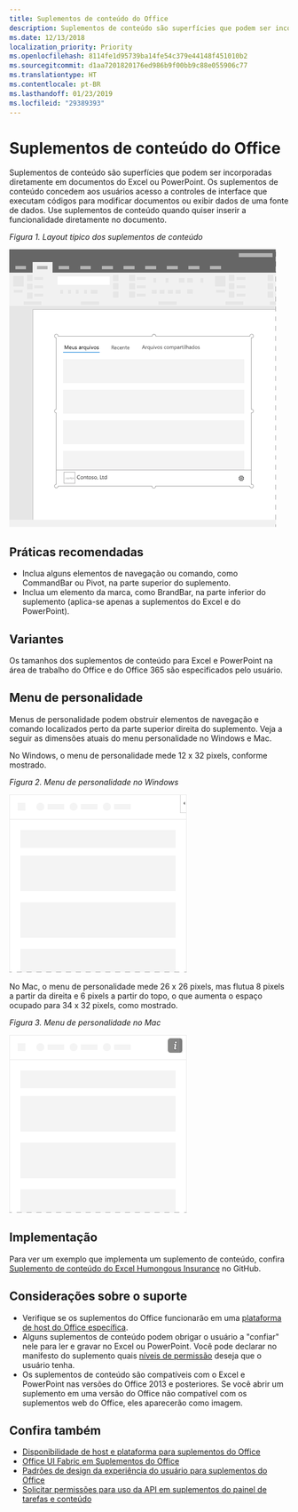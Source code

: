 ```yaml
---
title: Suplementos de conteúdo do Office
description: Suplementos de conteúdo são superfícies que podem ser incorporadas diretamente em documentos do Excel ou do PowerPoint que concedem aos usuários acesso a controles de interface que executam códigos para modificar documentos ou exibir dados de uma fonte de dados.
ms.date: 12/13/2018
localization_priority: Priority
ms.openlocfilehash: 8114fe1d95739ba14fe54c379e44148f451010b2
ms.sourcegitcommit: d1aa7201820176ed986b9f00bb9c88e055906c77
ms.translationtype: HT
ms.contentlocale: pt-BR
ms.lasthandoff: 01/23/2019
ms.locfileid: "29389393"
---
```

# <a name="content-office-add-ins"></a>Suplementos de conteúdo do Office

Suplementos de conteúdo são superfícies que podem ser incorporadas diretamente em documentos do Excel ou PowerPoint. Os suplementos de conteúdo concedem aos usuários acesso a controles de interface que executam códigos para modificar documentos ou exibir dados de uma fonte de dados. Use suplementos de conteúdo quando quiser inserir a funcionalidade diretamente no documento.  

*Figura 1. Layout típico dos suplementos de conteúdo*

![Imagem de exemplo exibindo um layout típico de suplementos de conteúdo.](../images/overview-with-app-content.png)

## <a name="best-practices"></a>Práticas recomendadas

- Inclua alguns elementos de navegação ou comando, como CommandBar ou Pivot, na parte superior do suplemento.
- Inclua um elemento da marca, como BrandBar, na parte inferior do suplemento (aplica-se apenas a suplementos do Excel e do PowerPoint).

## <a name="variants"></a>Variantes

Os tamanhos dos suplementos de conteúdo para Excel e PowerPoint na área de trabalho do Office e do Office 365 são especificados pelo usuário.

## <a name="personality-menu"></a>Menu de personalidade

Menus de personalidade podem obstruir elementos de navegação e comando localizados perto da parte superior direita do suplemento. Veja a seguir as dimensões atuais do menu personalidade no Windows e Mac.

No Windows, o menu de personalidade mede 12 x 32 pixels, conforme mostrado.

*Figura 2. Menu de personalidade no Windows* 

![Imagem mostrando o menu do personalidade na área de trabalho do Windows](../images/personality-menu-win.png)


No Mac, o menu de personalidade mede 26 x 26 pixels, mas flutua 8 pixels a partir da direita e 6 pixels a partir do topo, o que aumenta o espaço ocupado para 34 x 32 pixels, como mostrado.

*Figura 3. Menu de personalidade no Mac*

![Imagem mostrando o menu de personalidade na área de trabalho do Mac](../images/personality-menu-mac.png)

## <a name="implementation"></a>Implementação

Para ver um exemplo que implementa um suplemento de conteúdo, confira [Suplemento de conteúdo do Excel Humongous Insurance](https://github.com/OfficeDev/Excel-Content-Add-in-Humongous-Insurance) no GitHub.

## <a name="support-considerations"></a>Considerações sobre o suporte
- Verifique se os suplementos do Office funcionarão em uma [plataforma de host do Office específica](https://docs.microsoft.com/office/dev/add-ins/overview/office-add-in-availability). 
- Alguns suplementos de conteúdo podem obrigar o usuário a "confiar" nele para ler e gravar no Excel ou PowerPoint. Você pode declarar no manifesto do suplemento quais [níveis de permissão](https://docs.microsoft.com/office/dev/add-ins/develop/requesting-permissions-for-api-use-in-content-and-task-pane-add-ins) deseja que o usuário tenha.  
- Os suplementos de conteúdo são compatíveis com o Excel e PowerPoint nas versões do Office 2013 e posteriores. Se você abrir um suplemento em uma versão do Office não compatível com os suplementos web do Office, eles aparecerão como imagem.

## <a name="see-also"></a>Confira também
- [Disponibilidade de host e plataforma para suplementos do Office](https://docs.microsoft.com/office/dev/add-ins/overview/office-add-in-availability)
- [Office UI Fabric em Suplementos do Office](https://docs.microsoft.com/office/dev/add-ins/design/office-ui-fabric) 
- [Padrões de design da experiência do usuário para suplementos do Office](https://docs.microsoft.com/office/dev/add-ins/design/ux-design-pattern-templates)
- [Solicitar permissões para uso da API em suplementos do painel de tarefas e conteúdo](https://docs.microsoft.com/office/dev/add-ins/develop/requesting-permissions-for-api-use-in-content-and-task-pane-add-ins)
